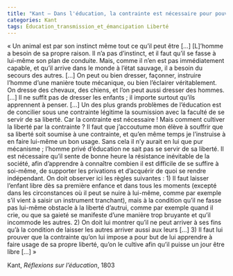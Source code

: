 ```yaml
---
title: "Kant – Dans l'éducation, la contrainte est nécessaire pour pouvoir cultiver la liberté"
categories: Kant
tags: Éducation_transmission_et_émancipation Liberté
---
```


« Un animal est par son instinct même tout ce qu’il peut être […] [L]’homme a besoin de sa propre raison. Il n’a pas d’instinct, et il faut qu’il se fasse à lui-même son plan de conduite. Mais, comme il n’en est pas immédiatement capable, et qu’il arrive dans le monde à l’état sauvage, il a besoin du secours des autres. […] On peut ou bien dresser, façonner, instruire l’homme d’une manière toute mécanique, ou bien l’éclairer véritablement. On dresse des chevaux, des chiens, et l’on peut aussi dresser des hommes. […] Il ne suffit pas de dresser les enfants ; il importe surtout qu’ils apprennent à penser. […] Un des plus grands problèmes de l’éducation est de concilier sous une contrainte légitime la soumission avec la faculté de se servir de sa liberté. Car la contrainte est nécessaire ! Mais comment cultiver la liberté par la contrainte ? Il faut que j’accoutume mon élève à souffrir que sa liberté soit soumise à une contrainte, et qu’en même temps je l’instruise à en faire lui-même un bon usage. Sans cela il n’y aurait en lui que pur mécanisme ; l’homme privé d’éducation ne sait pas se servir de sa liberté. Il est nécessaire qu’il sente de bonne heure la résistance inévitable de la société, afin d’apprendre à connaître combien il est difficile de se suffire à soi-même, de supporter les privations et d’acquérir de quoi se rendre indépendant. On doit observer ici les règles suivantes : 1) Il faut laisser l’enfant libre dès sa première enfance et dans tous les moments (excepté dans les circonstances où il peut se nuire à lui-même, comme par exemple s’il vient à saisir un instrument tranchant), mais à la condition qu’il ne fasse pas lui-même obstacle à la liberté d’autrui, comme par exemple quand il crie, ou que sa gaieté se manifeste d’une manière trop bruyante et qu’il incommode les autres. 2) On doit lui montrer qu’il ne peut arriver à ses fins qu’à la condition de laisser les autres arriver aussi aux leurs […] 3) Il faut lui prouver que la contrainte qu’on lui impose a pour but de lui apprendre à faire usage de sa propre liberté, qu’on le cultive afin qu’il puisse un jour être libre […] »

Kant, _Réflexions sur l’éducation_, 1803


